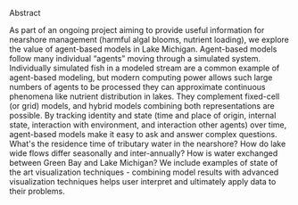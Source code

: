 <!-- .slide: data-background="img/png/title.png" data-background-size="contain" -->

<!--
# Applications of agent-based modeling to nutrient movement Lake Michigan

## Terry N Brown, James Pauer, Tom P Hollenhorst

http://tbnorth.github.io/solm_agents
-->

Abstract

As part of an ongoing project aiming to provide useful information for nearshore management (harmful algal blooms, nutrient loading), we explore the value of agent-based models in Lake Michigan. Agent-based models follow many individual “agents” moving through a simulated system. Individually simulated fish in a modeled stream are a common example of agent-based modeling, but modern computing power allows such large numbers of agents to be processed they can approximate continuous phenomena like nutrient distribution in lakes. They complement fixed-cell (or grid) models, and hybrid models combining both representations are possible. By tracking identity and state (time and place of origin, internal state, interaction with environment, and interaction other agents) over time, agent-based models make it easy to ask and answer complex questions. What's the residence time of tributary water in the nearshore? How do lake wide flows differ seasonally and inter-annually? How is water exchanged between Green Bay and Lake Michigan? We include examples of state of the art visualization techniques - combining model results with advanced visualization techniques helps user interpret and ultimately apply data to their problems.

